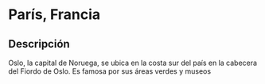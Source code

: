 # París, Francia

## Descripción
Oslo, la capital de Noruega, se ubica en la costa sur del país en la cabecera del Fiordo de Oslo. Es famosa por sus áreas verdes y museos